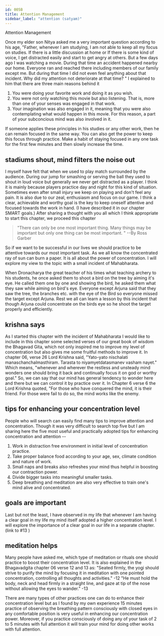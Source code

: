 ```yaml
---
id: 005B
title: Attention Management
sidebar_label: "attention (satyam)"
---
```


Attention Management

Once my elder son Nitya asked me a very important question according to his age, "Father, whenever I am studying, I am not able to keep all my focus on studies. If there is a little discussion at home or If there is some kind of voice, I get distracted easily and start to get angry at others. But a few days ago I was watching a movie. During that time an accident happened nearby our home. Everyone ran and reached there including members of our family except me. But during that time I did not even feel anything about that incident. Why did my attention not deteriorate at that time? "
I explained to him that there are three main reasons behind it

1. You were doing your favorite work and doing it as you wish.
1. You were not only watching this movie but also listening. That is, more than one of your senses was engaged in that work.
1. Your imagination was also engaged in it, meaning that you were also contemplating what would happen in this movie. For this reason, a part of your subconcious mind was also involved in it.

If someone applies these principles in his studies or any other work, then he can remain focused in the same way. You can also get the power to keep this focus through practice. Make a habit of staying focused in any one task for the first few minutes and then slowly increase the time.

## stadiums shout, mind filters the noise out

I myself have felt that when we used to play match surrounded by the audience. During our jump for smashing or serving the ball they used to shout in loud voice but generally we never get distracted as a player. I think it is mainly because players practice day and night for this kind of situation. Sometimes even after small injury we keep on playing and don't feel any pain. It is also due to our zeal, enthusiasm and focus on our game. I think a clear, achievable and worthy goal is the key to keep oneself attentive and focused towards the work in hand. (I have described it in our chapter SMART goals.)
After sharing a thought with you all which I think appropriate to start this chapter, we proceed this chapter

> "There can only be one most important thing. Many things may be important but only one thing can be most important. "
> --By Ross Garber

So if we want to be successful in our lives we should practice to be attentive towards our most important task. As we all know the concentrated ray of sun can burn a paper. It is all about the power of concentration. I will explore my view to the topic with a small incident of Mahabharata.

When Dronacharya the great teacher of his times what teaching archery to his students, he once asked them to shoot a bird on the tree by aiming it's eye. He called them one by one and showing the bird, he asked them what they saw while aiming on bird's eye. Everyone except Arjuna said that they saw the tree, the branches etc. with the eye of the Bird so everyone missed the target except Arjuna. Rest we all can learn a lesson by this incident that though Arjuna could concentrate on the birds eye so he shoot the target properly and efficiently.

## krishna says

As I started this chapter with the incident of Mahabharata I would like to include in this chapter some selected verses of our great book of wisdom the Bhagavad Gita, which not only inspired me to improve my level of concentration but also gives me some fruitful methods to improve it. In chapter 06, verse 26 Lord Krishna said, "Yato-yato nischalati manaschanchalmasthiram. Tarasta to niyamyetdatasmanev vasham nayet." Which means, "whenever and wherever the restless and unsteady mind wonders one should bring it back and continually focus it on god or worthy goal." So, we can say that our mind has general tendency to wonder here and there but we can control it by practice over it. In Chapter 6 verse 6 the Lord Krishna quoted, "For those who have conquered the mind, it is their friend. For those were fail to do so, the mind works like the enemy.

## tips for enhancing your concentration level

People who will search can easily find many tips to improve attention and concentration. Though it was very difficult to search top five but I am sharing here the five most useful and practically adopted tips for enhancing concentration and attention --

1. Work in distraction free environment in initial level of concentration practice.
1. Take proper balance food according to your age, sex, climate condition and nature of work.
1. Small naps and breaks also refreshes your mind thus helpful in boosting our contraction power.
1. Divide bigger tasks into meaningful smaller tasks.
1. Deep breathing and meditation are also very effective to train one's mind alive and concentrated.

## goals are important

Last but not the least, I have observed in my life that whenever I am having a clear goal in my life my mind itself adopted a higher concentration level. I will explore the importance of a clear goal in our life in a separate chapter. (link to #13 )

## meditation helps

Many people have asked me, which type of meditation or rituals one should practice to boost their concentration level. It is also explained in the Bhagavadgita chapter 06 verse 12 and 13 as: "Seated firmly, the yogi should strive to purify the mind by focusing it in meditation with one pointed concentration, controlling all thoughts and activities." -12 "He must hold the body, neck and head firmly in a straight line, and gaze at tip of the nose without allowing the eyes to wander." -13

There are many types of other practices one can do to enhance their concentration level but as I found by my own experience 15 minutes practice of observing the breathing pattern consciously with closed eyes in any comfortable position is very useful in enhancing our concentration power. Moreover, if you practice consciously of doing any of your task of 2 to 5 minutes with full attention it will train your mind for doing other works with full attention.
